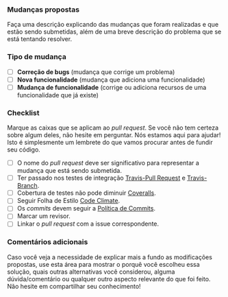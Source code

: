 ### Mudanças propostas
Faça uma descrição explicando das mudanças que foram realizadas e que estão sendo submetidas, além de uma breve descrição do problema que se está tentando resolver.

### Tipo de mudança
- [ ] **Correção de bugs** (mudança que corrige um problema)
- [ ] **Nova funcionalidade** (mudança que adiciona uma funcionalidade)
- [ ] **Mudança de funcionalidade** (corrige ou adiciona recursos de uma funcionalidade que já existe)

### Checklist
Marque as caixas que se aplicam ao _pull request_. Se você não tem certeza sobre algum deles, não hesite em perguntar. Nós estamos aqui para ajudar! Isto é simplesmente um lembrete do que vamos procurar antes de fundir seu código.
- [ ] O nome do _pull request_ deve ser significativo para representar a mudança que está sendo submetida.
- [ ] Ter passado nos testes de integração [Travis-Pull Request](https://travis-ci.org/fga-gpp-mds/fisCAE-2017-2/builds) e [Travis-Branch](https://travis-ci.org/fga-gpp-mds/fisCAE-2017-2/builds).
- [ ] Cobertura de testes não pode diminuir [Coveralls](https://coveralls.io/builds/14635655).
- [ ] Seguir Folha de Estilo [Code Climate](https://codeclimate.com/github/fga-gpp-mds/fisCAE-2017-2/pull).
- [ ] Os _commits_ devem seguir a [Política de Commits](https://github.com/fga-gpp-mds/fisCAE-2017-2/wiki/Plano-de-Gerenciamento-de-Configura%C3%A7%C3%A3o).
- [ ] Marcar um revisor.
- [ ] Linkar o _pull request_ com a issue correspondente.

### Comentários adicionais
Caso você veja a necessidade de explicar mais a fundo as modificações propostas, use esta área para mostrar o porquê você escolheu essa solução, quais outras alternativas você considerou, alguma dúvida/comentário ou qualquer outro aspecto relevante do que foi feito. Não hesite em compartilhar seu conhecimento!
